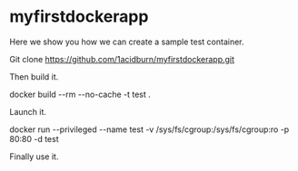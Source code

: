 # myfirstdockerapp

Here we show you how we can create a sample test container.

Git clone https://github.com/1acidburn/myfirstdockerapp.git

Then build it.

docker build --rm --no-cache -t test .

Launch it.

docker run --privileged --name test -v /sys/fs/cgroup:/sys/fs/cgroup:ro -p 80:80 -d  test

Finally use it.
